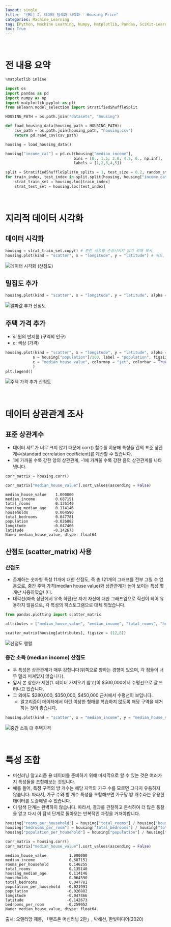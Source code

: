 ```yaml
---
layout: single
title:  "[ML] 2. 데이터 탐색과 시각화 - Housing Price"
categories: Machine_Learning
tag: [Python, Machine Learning, Numpy, Matplotlib, Pandas, SciKit-Learn]
toc: True
---
```


<br>

# 전 내용 요약

```python
%matplotlib inline  

import os
import pandas as pd
import numpy as np
import matplotlib.pyplot as plt
from sklearn.model_selection import StratifiedShuffleSplit

HOUSING_PATH = os.path.join("datasets", "housing")

def load_housing_data(housing_path = HOUSING_PATH):
    csv_path = os.path.join(housing_path, "housing.csv")
    return pd.read_csv(csv_path)

housing = load_housing_data()

housing["income_cat"] = pd.cut(housing["median_income"],
                              bins = [0., 1.5, 3.0, 4.5, 6., np.inf],
                              labels = [1,2,3,4,5])

split = StratifiedShuffleSplit(n_splits = 1, test_size = 0.2, random_state = 42)
for train_index, test_index in split.split(housing, housing["income_cat"]):
    strat_train_set = housing.loc[train_index]
    strat_test_set = housing.loc[test_index]
```
<br>

# 지리적 데이터 시각화

## 데이터 시각화


```python
housing = strat_train_set.copy() # 훈련 세트를 손상시키지 않기 위해 복사
housing.plot(kind = "scatter", x = "longitude", y = "latitude") # 위도, 경도를 이용하여 산점도 제작
```

    
![데이터 시각화 (산점도)](../../images/2023-01-08-Housing_Data_Analysis/scatterplot.png)
    

## 밀집도 추가


```python
housing.plot(kind = "scatter", x = "longitude", y = "latitude", alpha = 0.1)
```
    
![알파값 추가 산점도](../../images/2023-01-08-Housing_Data_Analysis/scatterplot_with_alpha.png)
    

## 주택 가격 추가
* s: 원의 반지름 (구역의 인구)
* c: 색상 (가격)


```python
housing.plot(kind = "scatter", x = "longitude", y = "latitude", alpha = 0.1,
            s = housing["population"]/100, label = "population", figsize = (10,7),
            c = "median_house_value", colormap = "jet", colorbar = True,
            )
plt.legend()
```

![주택 가격 추가 산점도](../../images/2023-01-08-Housing_Data_Analysis/scatterplot_with_house_value.png)
    

<br>

# 데이터 상관관계 조사

## 표준 상관계수
* 데이터 세트가 너무 크지 않기 때문에 corr() 함수를 이용해 특성들 간의 표준 상관계수(standard correlation coefficient)를 계산할 수 있습니다.
* 1에 가까울 수록 강한 양의 상관관계, -1에 가까울 수록 강한 음의 상관관계를 나타냅니다.


```python
corr_matrix = housing.corr()

corr_matrix["median_house_value"].sort_values(ascending = False)
```

    median_house_value    1.000000
    median_income         0.687151
    total_rooms           0.135140
    housing_median_age    0.114146
    households            0.064590
    total_bedrooms        0.047781
    population           -0.026882
    longitude            -0.047466
    latitude             -0.142673
    Name: median_house_value, dtype: float64



## 산점도 (scatter_matrix) 사용

### 산점도
* 존재하는 숫자형 특성 11개에 대한 산점도, 즉 총 121개의 그래프를 전부 그릴 수 없음으로, 중간 주택 가격(median house value)와 상관관계가 높아 보이는 특성 몇 개만 사용하였습니다.
* 대각선(좌측 상단에서 우측 하단)은 자기 자신에 대한 그래프임으로 직선이 되어 유용하지 않음으로, 각 특성의 히스토그램으로 대체 되었습니다.


```python
from pandas.plotting import scatter_matrix

attributes = ["median_house_value", "median_income", "total_rooms", "housing_median_age"]

scatter_matrix(housing[attributes], figsize = (12,8))
```
    
![산점도 행렬](../../images/2023-01-08-Housing_Data_Analysis/scatterplot_matrix.png)
    


### 중간 소득 (median income) 산점도
* 두 특성은 상관관계가 매우 강합니다(위쪽으로 향하는 경향이 있으며, 각 점들이 너무 멀리 퍼져있지 않습니다).
* 앞서 본 상한가 제한(1. 데이터 가져오기 참고)이 $500,000에서 수평선으로 잘 드러나고 있습니다.
* 그 외에도 $280,000, $350,000, $450,000 근처에서 수평선이 보입니다.
  * 알고리즘이 데이터에서 이런 이상한 형태를 학습하지 않도록 해당 구역을 제거하는 것이 좋습니다.


```python
housing.plot(kind = "scatter", x = "median_income", y = "median_house_value", alpha = 0.1)
```

    
![중간 소득 대 주택가격](../../images/2023-01-08-Housing_Data_Analysis/median_income_median_house_value.png)
    

<br>

# 특성 조합
* 머신러닝 알고리즘 용 데이터를 준비하기 위해 마지막으로 할 수 있는 것은 여러가지 특성들을 조합해보는 것입니다.
* 예를 들어, 특정 구역의 방 개수는 해당 지역의 가구 수를 모르면 그다지 유용하지 않습니다. 따라서, 가구 수와 방 개수 특성을 조합해보면 가구당 방 개수라는 유용한 데이터를 도출해낼 수 있습니다.
* 이 탐색 단계는 완벽하지 않습니다. 따라서, 결과를 관찰하고 분석하여 더 많은 통찰을 얻고 다시 이 탐색 단계로 돌아오는 반복적인 과정을 거쳐야합니다.


```python
housing["rooms_per_household"] = housing["total_rooms"] / housing["households"] # 가구 당 방개수
housing["bedrooms_per_room"] = housing["total_bedrooms"] / housing["total_rooms"] # 방 당 침대수 (침대/방 비율)
housing["population_per_household"] = housing["population"] / housing["households"] # 가구당 인원수

corr_matrix = housing.corr()
corr_matrix["median_house_value"].sort_values(ascending = False)
```

    median_house_value          1.000000
    median_income               0.687151
    rooms_per_household         0.146255
    total_rooms                 0.135140
    housing_median_age          0.114146
    households                  0.064590
    total_bedrooms              0.047781
    population_per_household   -0.021991
    population                 -0.026882
    longitude                  -0.047466
    latitude                   -0.142673
    bedrooms_per_room          -0.259952
    Name: median_house_value, dtype: float64


출처: 오렐리앙 제롱, 「핸즈온 머신러닝 2판」, 박해선, 한빛미디어(2020)